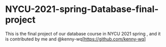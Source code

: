 # NYCU-2021-spring-Database-final-project

This is the final project of our database course in NYCU 2021 spring , and it is contributed by me and @kenny-wq[https://github.com/kenny-wq]
